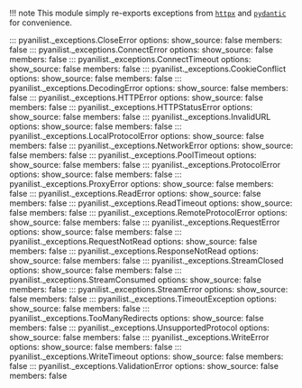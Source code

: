 !!! note
    This module simply re-exports exceptions from 
    [`httpx`](https://www.python-httpx.org/exceptions/) and 
    [`pydantic`](https://docs.pydantic.dev/latest/api/pydantic_core/#pydantic_core.ValidationError) for convenience.

::: pyanilist._exceptions.CloseError
    options:
        show_source: false
        members: false
::: pyanilist._exceptions.ConnectError
    options:
        show_source: false
        members: false
::: pyanilist._exceptions.ConnectTimeout
    options:
        show_source: false
        members: false
::: pyanilist._exceptions.CookieConflict
    options:
        show_source: false
        members: false
::: pyanilist._exceptions.DecodingError
    options:
        show_source: false
        members: false
::: pyanilist._exceptions.HTTPError
    options:
        show_source: false
        members: false
::: pyanilist._exceptions.HTTPStatusError
    options:
        show_source: false
        members: false
::: pyanilist._exceptions.InvalidURL
    options:
        show_source: false
        members: false
::: pyanilist._exceptions.LocalProtocolError
    options:
        show_source: false
        members: false
::: pyanilist._exceptions.NetworkError
    options:
        show_source: false
        members: false
::: pyanilist._exceptions.PoolTimeout
    options:
        show_source: false
        members: false
::: pyanilist._exceptions.ProtocolError
    options:
        show_source: false
        members: false
::: pyanilist._exceptions.ProxyError
    options:
        show_source: false
        members: false
::: pyanilist._exceptions.ReadError
    options:
        show_source: false
        members: false
::: pyanilist._exceptions.ReadTimeout
    options:
        show_source: false
        members: false
::: pyanilist._exceptions.RemoteProtocolError
    options:
        show_source: false
        members: false
::: pyanilist._exceptions.RequestError
    options:
        show_source: false
        members: false
::: pyanilist._exceptions.RequestNotRead
    options:
        show_source: false
        members: false
::: pyanilist._exceptions.ResponseNotRead
    options:
        show_source: false
        members: false
::: pyanilist._exceptions.StreamClosed
    options:
        show_source: false
        members: false
::: pyanilist._exceptions.StreamConsumed
    options:
        show_source: false
        members: false
::: pyanilist._exceptions.StreamError
    options:
        show_source: false
        members: false
::: pyanilist._exceptions.TimeoutException
    options:
        show_source: false
        members: false
::: pyanilist._exceptions.TooManyRedirects
    options:
        show_source: false
        members: false
::: pyanilist._exceptions.UnsupportedProtocol
    options:
        show_source: false
        members: false
::: pyanilist._exceptions.WriteError
    options:
        show_source: false
        members: false
::: pyanilist._exceptions.WriteTimeout
    options:
        show_source: false
        members: false
::: pyanilist._exceptions.ValidationError
    options:
        show_source: false
        members: false